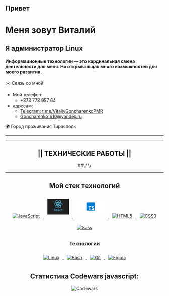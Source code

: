 
## Привет  
# Меня зовут Виталий

## Я администратор Linux
#### Информационные технологии — это кардинальная смена деятельности для меня. Но  открывающая много возможностей для моего развития.  

 ✉️ Связь со мной:
   * Мой телефон:
      * +373 778 957 64
   * адресам:
      * [Telegram: t.me/VitaliyGoncharenkoPMR](https://t.me/VitaliyGoncharenkoPMR)
      * Goncharenko1610@yandex.ru

🌍 Город проживания Тирасполь
***

<div align="center">

***
## || ТЕХНИЧЕСКИЕ РАБОТЫ ||  
##\\/                   \\/
***
## Мой стек технологий  

<a href="https://www.javascript.com/" target="_blank">
    <img style="margin: 10px" src="https://profilinator.rishav.dev/skills-assets/javascript-original.svg" alt="JavaScript" height="50" />
</a>
<a href="https://react.dev" target="_blank">
    <img style="margin: 10px" src="./reactJS.jpg" alt="React" height="50" />
</a>
<a href="https://www.typescriptlang.org/" target="_blank">
    <img style="margin: 10px" src="./TS.webp" alt="TypeScript" height="50" />
</a>
<a href="https://en.wikipedia.org/wiki/HTML5" target="_blank">
    <img style="margin: 10px" src="https://profilinator.rishav.dev/skills-assets/html5-original-wordmark.svg" alt="HTML5" height="50" />
</a>
<a href="https://www.w3schools.com/css/" target="_blank">
    <img style="margin: 10px" src="https://profilinator.rishav.dev/skills-assets/css3-original-wordmark.svg" alt="CSS3" height="50" />
</a>
<a href="https://sass-lang.com/" target="_blank">
    <img style="margin: 10px" src="https://profilinator.rishav.dev/skills-assets/sass-original.svg" alt="Sass" height="50" />
</a>


### Технологии 

<a href="https://ubuntu.com/" target="_blank">
    <img style="margin: 10px" src="https://profilinator.rishav.dev/skills-assets/linux-original.svg" alt="Linux" height="50" />
</a>
<a href="https://www.gnu.org/software/bash/" target="_blank">
    <img style="margin: 10px" src="https://profilinator.rishav.dev/skills-assets/gnu_bash-icon.svg" alt="Bash" height="50" />
</a>
<a href="https://github.com/GoncharenkoVitaliy" target="_blank">
    <img style="margin: 10px" src="https://profilinator.rishav.dev/skills-assets/git-scm-icon.svg" alt="Git" height="50" />
</a>
<a href="https://www.figma.com/" target="_blank">
    <img style="margin: 10px" src="https://profilinator.rishav.dev/skills-assets/figma-icon.svg" alt="Figma" height="50" />
</a>


## Статистика Codewars javascript:
![Codewars](https://github.r2v.ch/codewars?user=GoncharenkoVitaliy)
